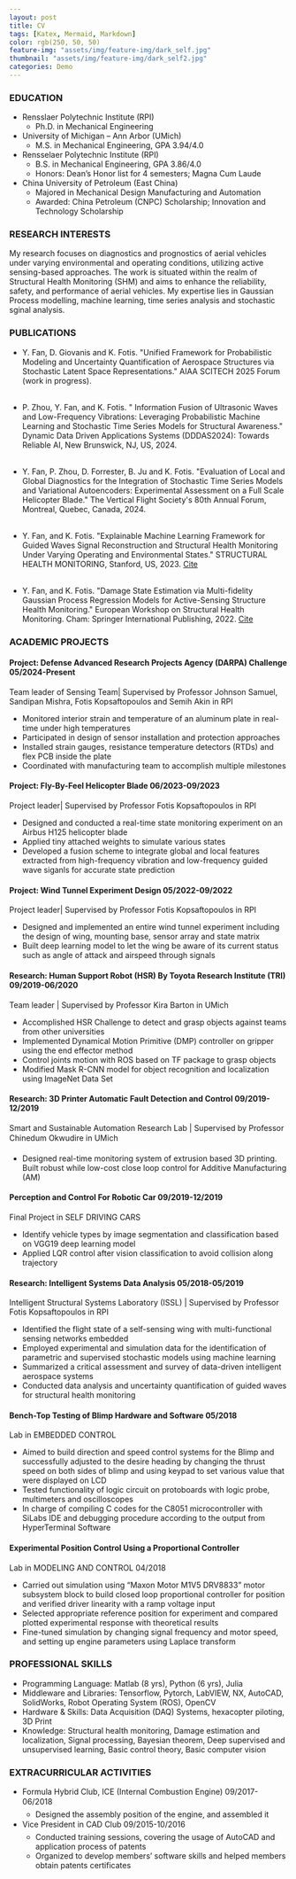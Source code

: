 ```yaml
---
layout: post
title: CV
tags: [Katex, Mermaid, Markdown]
color: rgb(250, 50, 50)
feature-img: "assets/img/feature-img/dark_self.jpg"
thumbnail: "assets/img/feature-img/dark_self2.jpg"
categories: Demo
---
```


### EDUCATION

* Rensslaer Polytechnic Institute (RPI)
    * Ph.D. in Mechanical Engineering
* University of Michigan – Ann Arbor (UMich)
    * M.S. in Mechanical Engineering, GPA 3.94/4.0
* Rensselaer Polytechnic Institute (RPI)
    * B.S. in Mechanical Engineering, GPA 3.86/4.0
    * Honors: Dean’s Honor list for 4 semesters; Magna Cum Laude
* China University of Petroleum (East China)
    * Majored in Mechanical Design Manufacturing and Automation
    * Awarded: China Petroleum (CNPC) Scholarship; Innovation and Technology Scholarship

### RESEARCH INTERESTS

My research focuses on diagnostics and prognostics of aerial vehicles under varying environmental and operating conditions, utilizing active sensing-based approaches. The work is situated within the realm of Structural Health Monitoring (SHM) and aims to enhance the reliability, safety, and performance of aerial vehicles. My expertise lies in Gaussian Process modelling, machine learning, time series analysis and stochastic sginal analysis.

### PUBLICATIONS

* Y. Fan, D. Giovanis and K. Fotis. "Unified Framework for Probabilistic Modeling and Uncertainty
Quantification of Aerospace Structures via Stochastic Latent Space Representations." AIAA SCITECH 2025 Forum (work in progress).   
&nbsp;

* P. Zhou, Y. Fan, and K. Fotis. " Information Fusion of Ultrasonic Waves and Low-Frequency Vibrations: Leveraging Probabilistic Machine Learning and Stochastic Time Series Models for Structural Awareness." Dynamic Data Driven Applications Systems (DDDAS2024): Towards Reliable AI, New Brunswick, NJ, US, 2024. &nbsp;  
&nbsp;

* Y. Fan, P. Zhou, D. Forrester, B. Ju and K. Fotis. "Evaluation of Local and Global Diagnostics for the Integration of Stochastic Time Series Models and Variational Autoencoders: Experimental Assessment on a Full Scale Helicopter Blade." The Vertical Flight Society's 80th Annual Forum, Montreal, Quebec, Canada, 2024. &nbsp;  
&nbsp;

* Y. Fan, and K. Fotis. "Explainable Machine Learning Framework for Guided Waves Signal Reconstruction and Structural Health Monitoring Under Varying Operating and Environmental States." STRUCTURAL HEALTH MONITORING, Stanford, US, 2023. [Cite](https://www.dpi-proceedings.com/index.php/shm2023/article/view/37019) &nbsp;  
&nbsp;

* Y. Fan, and K. Fotis. "Damage State Estimation via Multi-fidelity Gaussian Process Regression Models for Active-Sensing Structure Health Monitoring." European Workshop on Structural Health Monitoring. Cham: Springer International Publishing, 2022. [Cite](https://link.springer.com/chapter/10.1007/978-3-031-07258-1_28)

### ACADEMIC PROJECTS

#### Project: Defense Advanced Research Projects Agency (DARPA) Challenge 05/2024-Present

Team leader of Sensing Team| Supervised by Professor Johnson Samuel, Sandipan Mishra, Fotis Kopsaftopoulos and Semih Akin in RPI  
* Monitored interior strain and temperature of an aluminum plate in real-time under high temperatures
* Participated in design of sensor installation and protection approaches
* Installed strain gauges, resistance temperature detectors (RTDs) and flex PCB inside the plate
* Coordinated with manufacturing team to accomplish multiple milestones  

####  Project: Fly-By-Feel Helicopter Blade 06/2023-09/2023

Project leader| Supervised by Professor Fotis Kopsaftopoulos in RPI  
* Designed and conducted a real-time state monitoring experiment on an Airbus H125 helicopter blade
* Applied tiny attached weights to simulate various states
* Developed a fusion scheme to integrate global and local features extracted from high-frequency vibration and low-frequency guided wave siganls for accurate state prediction  

#### Project: Wind Tunnel Experiment Design 05/2022-09/2022

Project leader| Supervised by Professor Fotis Kopsaftopoulos in RPI  
* Designed and implemented an entire wind tunnel experiment including the design of wing, mounting
base, sensor array and state matrix
* Built deep learning model to let the wing be aware of its current status such as angle of attack and
airspeed through signals

#### Research: Human Support Robot (HSR) By Toyota Research Institute (TRI) 09/2019-06/2020

Team leader | Supervised by Professor Kira Barton in UMich
* Accomplished HSR Challenge to detect and grasp objects against teams from other universities
* Implemented Dynamical Motion Primitive (DMP) controller on gripper using the end effector method
* Control joints motion with ROS based on TF package to grasp objects
* Modified Mask R-CNN model for object recognition and localization using ImageNet Data Set  

#### Research: 3D Printer Automatic Fault Detection and Control 09/2019- 12/2019

Smart and Sustainable Automation Research Lab | Supervised by Professor Chinedum Okwudire in UMich   
* Designed real-time monitoring system of extrusion based 3D printing. Built robust while low-cost close
loop control for Additive Manufacturing (AM)

#### Perception and Control For Robotic Car 09/2019-12/2019

Final Project in SELF DRIVING CARS
* Identify vehicle types by image segmentation and classification based on VGG19 deep learning model
* Applied LQR control after vision classification to avoid collision along trajectory  

#### Research: Intelligent Systems Data Analysis 05/2018-05/2019  

Intelligent Structural Systems Laboratory (ISSL) | Supervised by Professor Fotis Kopsaftopoulos in RPI
* Identified the flight state of a self-sensing wing with multi-functional sensing networks embedded
* Employed experimental and simulation data for the identification of parametric and supervised
stochastic models using machine learning
* Summarized a critical assessment and survey of data-driven intelligent aerospace systems
* Conducted data analysis and uncertainty quantification of guided waves for structural health monitoring

#### Bench-Top Testing of Blimp Hardware and Software 05/2018

Lab in EMBEDDED CONTROL
* Aimed to build direction and speed control systems for the Blimp and successfully adjusted to the desire
heading by changing the thrust speed on both sides of blimp and using keypad to set various value that
were displayed on LCD
* Tested functionality of logic circuit on protoboards with logic probe, multimeters and oscilloscopes
* In charge of compiling C codes for the C8051 microcontroller with SiLabs IDE and debugging
procedure according to the output from HyperTerminal Software  

#### Experimental Position Control Using a Proportional Controller

Lab in MODELING AND CONTROL 04/2018  
* Carried out simulation using “Maxon Motor M1V5 DRV8833” motor subsystem block to build closed
loop proportional controller for position and verified driver linearity with a ramp voltage input
* Selected appropriate reference position for experiment and compared plotted experimental response
with theoretical results
* Fine-tuned simulation by changing signal frequency and motor speed, and setting up engine parameters
using Laplace transform  

### PROFESSIONAL SKILLS

* Programming Language: Matlab (8 yrs), Python (6 yrs), Julia
* Middleware and Libraries: Tensorflow, Pytorch, LabVIEW, NX, AutoCAD, SolidWorks, Robot Operating System (ROS), OpenCV
* Hardware & Skills: Data Acquisition (DAQ) Systems, hexacopter piloting, 3D Print
* Knowledge: Structural health monitoring, Damage estimation and localization, Signal processing, Bayesian theorem, Deep supervised and unsupervised learning, Basic control theory, Basic computer vision

### EXTRACURRICULAR ACTIVITIES

* Formula Hybrid Club, ICE (Internal Combustion Engine) 09/2017-06/2018 
    * Designed the assembly position of the engine, and assembled it  
* Vice President in CAD Club 09/2015-10/2016 
    * Conducted training sessions, covering the usage of AutoCAD and application process of patents
    * Organized to develop members’ software skills and helped members obtain patents certificates
<!-- signal-based state estimation on Structural Healthy Monitoring (SHM). -->
<!-- More colors with less light. Click the **half-moon** most top-right button to turn the lights ON/OFF.
Here is a bit of everything, so you can check how the theme look, have fun! 👌 -->


<!-- # Headers
## Level 2
### Level 3
#### Level 4
##### Level 5
###### Level 6

# [Headers with links](http://localhost)
## [Level 2](http://localhost)
### [Level 3](http://localhost)
#### [Level 4](http://localhost)
##### [Level 5](http://localhost)
###### [Level 6](http://localhost)

## Code highlight
Mode specific code highlighting themes. [Kramdown](https://kramdown.gettalong.org/) which is responsible for the color highlighting may be more limited than your IDE.

```python
#!/usr/bin/env python
"""
Test file for syntax
"""
# TODO: Use dark mode
from sys import os

def foo(bar):
    try:
        print(bar)
    except NameError:
        print("Variable bar is not defined")


class Bar(object):
    def __init__(self):
        foo(1)
        self.octal = '\04'
        self.text = """Example \t\n"""

    def __exit__(self, *args):
        print('exit\u1111\xFF')
        pass

    @staticmethod
    def example():
        assert (1.0 and 2L) or True
        return { "example": [(1,), (r'raw', u'unicode')]}
```

## Tables

| hex | dec | oct |
| -   | -   | -   |
| 0   | 0   | 0   |
| 5   | 5   | 5   |
| A   | 10  | 12  |
| F   | 16  | 20  |
| F5  | 21  | 25  |

## KaTeX

Some KaTeX diagrams to check in dark mode:

$$
\begin{CD}
A @>a>> B \\
@VbVV @AAcA \\
C @= D
\end{CD}
$$

$$\utilde{AB}$$

## Mermaid -->
